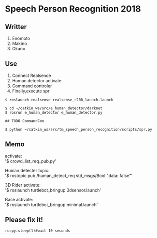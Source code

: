 # Speech Person Recognition 2018
## Writter
1. Enomoto
2. Makino
3. Okano
## Use
1. Connect Realsence
2. Human detector activate
3. Command controler
4. Finally,execute spr
~~~
$ roslaunch realsense realsense_r200_launch.launch

$ cd ~/catkin_ws/src/e_human_detector/darknet
$ rosrun e_human_detector e_human_detector.py

## TODO CommandCon

$ python ~/catkin_ws/src/tm_speech_person_recognition/scripts/spr.py
~~~
## Memo 
activate:  
'$ crowd_list_req_pub.py'

Human detecter topic:  
'$ rostopic pub /human_detect_req std_msgs/Bool "data: false"'

3D Rider activate:  
'$ roslaunch turtlebot_bringup 3dsensor.launch'

Base activate:  
'$ roslaunch turtlebot_bringup minimal.launch'

## Please fix it!
~~~
rospy.sleep(1)#wait 10 seconds
~~~

